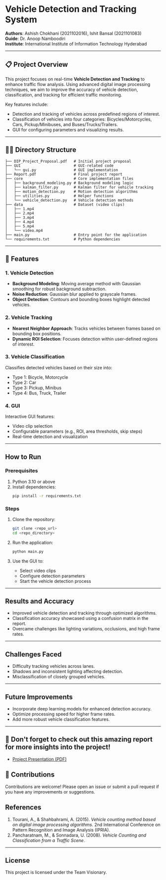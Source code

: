 # Vehicle Detection and Tracking System

**Authors**: Ashish Chokhani (2021102016), Ishit Bansal (2021101083)  
**Guide**: Dr. Anoop Namboodiri  
**Institute**: International Institute of Information Technology Hyderabad  

---

## 📋 Project Overview

This project focuses on real-time **Vehicle Detection and Tracking** to enhance traffic flow analysis. Using advanced digital image processing techniques, we aim to improve the accuracy of vehicle detection, classification, and tracking for efficient traffic monitoring.

Key features include:
- Detection and tracking of vehicles across predefined regions of interest.
- Classification of vehicles into four categories: Bicycles/Motorcycles, Cars, Pickup/Minibuses, and Buses/Trucks/Trailers.
- GUI for configuring parameters and visualizing results.

---

## 👨‍💻 Directory Structure

```
├── DIP_Project_Proposal.pdf   # Initial project proposal
├── GUI                        # GUI-related code
│   └── gui.py                 # GUI implementation
├── Report.pdf                 # Final project report
├── core                       # Core implementation files
│   ├── background_modeling.py # Background modeling logic
│   ├── kalman_filter.py       # Kalman filter for vehicle tracking
│   ├── motion_detection.py    # Motion detection algorithms
│   ├── utilities.py           # Helper functions
│   └── vehicle_detection.py   # Vehicle detection methods
├── data                       # Dataset (video clips)
│   ├── 1.mp4
│   ├── 2.mp4
│   ├── 3.mp4
│   ├── 4.mp4
│   ├── 5.mp4
│   └── video.mp4
├── main.py                    # Entry point for the application
└── requirements.txt           # Python dependencies
```

---

## 🚀 Features

### 1. Vehicle Detection
- **Background Modeling**: Moving average method with Gaussian smoothing for robust background subtraction.
- **Noise Reduction**: Gaussian blur applied to grayscale frames.
- **Object Detection**: Contours and bounding boxes highlight detected vehicles.

### 2. Vehicle Tracking
- **Nearest Neighbor Approach**: Tracks vehicles between frames based on bounding box positions.
- **Dynamic ROI Selection**: Focuses detection within user-defined regions of interest.

### 3. Vehicle Classification
Classifies detected vehicles based on their size into:
- Type 1: Bicycle, Motorcycle
- Type 2: Car
- Type 3: Pickup, Minibus
- Type 4: Bus, Truck, Trailer

### 4. GUI
Interactive GUI features:
- Video clip selection
- Configurable parameters (e.g., ROI, area thresholds, skip steps)
- Real-time detection and visualization

---

## How to Run

### Prerequisites
1. Python 3.10 or above
2. Install dependencies:
   ```bash
   pip install -r requirements.txt
   ```

### Steps
1. Clone the repository:
   ```bash
   git clone <repo_url>
   cd <repo_directory>
   ```
2. Run the application:
   ```bash
   python main.py
   ```

3. Use the GUI to:
   - Select video clips
   - Configure detection parameters
   - Start the vehicle detection process

---

## Results and Accuracy

- Improved vehicle detection and tracking through optimized algorithms.
- Classification accuracy showcased using a confusion matrix in the report.
- Overcame challenges like lighting variations, occlusions, and high frame rates.

---

## Challenges Faced

- Difficulty tracking vehicles across lanes.
- Shadows and inconsistent lighting affecting detection.
- Misclassification of closely grouped vehicles.

---

## Future Improvements

- Incorporate deep learning models for enhanced detection accuracy.
- Optimize processing speed for higher frame rates.
- Add more robust vehicle classification features.

---


## 🚨 Don't forget to check out this amazing report for more insights into the project!
- [Project Presentation (PDF)](https://github.com/Ashish-Chokhani/GrammarML-EduAssessment/blob/main/docs/BTP_report2.pdf)

## 🤝 Contributions
Contributions are welcome! Please open an issue or submit a pull request if you have any improvements or suggestions.


## References

1. Tourani, A., & Shahbahrami, A. (2015). *Vehicle counting method based on digital image processing algorithms*. 2nd International Conference on Pattern Recognition and Image Analysis (IPRIA).
2. Pancharatnam, M., & Sonnadara, U. (2008). *Vehicle Counting and Classification from a Traffic Scene*.

---

## License

This project is licensed under the Team Visionary.

